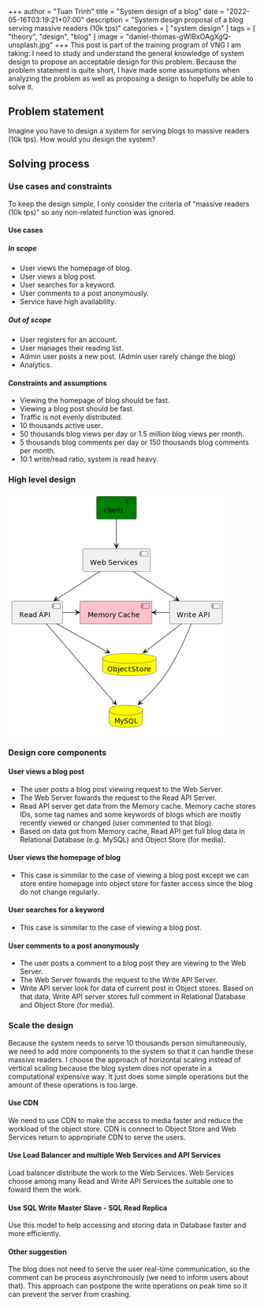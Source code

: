 +++
author = "Tuan Trinh"
title = "System design of a blog"
date = "2022-05-16T03:19:21+07:00"
description = "System design proposal of a blog serving massive readers (10k tps)"
categories = [
    "system design"
]
tags = [
    "theory", "design", "blog"
]
image = "daniel-thomas-gWlBxOAgXgQ-unsplash.jpg"
+++
This post is part of the training program of VNG I am taking: I need to study and understand the general knowledge of system design to propose an acceptable design for this problem. Because the problem statement is quite short, I have made some assumptions when analyzing the problem as well as proposing a design to hopefully be able to solve it.

## Problem statement
Imagine you have to design a system for serving blogs to massive readers (10k tps). How would you design the system?
## Solving process
### Use cases and constraints
To keep the design simple, I only consider the criteria of "massive readers (10k tps)" so any non-related function was ignored.
#### Use cases
##### In scope
* User views the homepage of blog.
* User views a blog post.
* User searches for a keyword.
* User comments to a post anonymously.
* Service have high availability.
##### Out of scope
* User registers for an account.
* User manages their reading list.
* Admin user posts a new post. (Admin user rarely change the blog)
* Analytics.
#### Constraints and assumptions
* Viewing the homepage of blog should be fast.
* Viewing a blog post should be fast.
* Traffic is not evenly distributed.
* 10 thousands active user.
* 50 thousands blog views per day or 1.5 million blog views per month.
* 5 thousands blog comments per day or 150 thousands blog comments per month.
* 10:1 write/read ratio, system is read heavy.

### High level design
![High level design](highleveldesign.png)
<!-- @startuml
[client] as c #green
[Web Services] as ws
[Read API] as r
[Write API] as wr
[Memory Cache] as m #pink
database MySQL as d #yellow
database ObjectStore as o #yellow

c -d-> ws
ws -d-> r
ws -d-> wr
r -r-> m
wr -l-> m
r --d-> d
wr --d-> d
wr -d-> o
r -d-> o
@enduml -->
### Design core components
#### User views a blog post
* The user posts a blog post viewing request to the Web Server.
* The Web Server fowards the request to the Read API Server.
* Read API server get data from the Memory cache. Memory cache stores IDs, some tag names and some keywords of blogs which are mostly recently viewed or changed (user commented to that blog).
* Based on data got from Memory cache, Read API get full blog data in Relational Database (e.g. MySQL) and Object Store (for media).
#### User views the homepage of blog
* This case is simmilar to the case of viewing a blog post except we can store entire homepage into object store for faster access since the blog do not change regularly.
#### User searches for a keyword
* This case is simmilar to the case of viewing a blog post.
#### User comments to a post anonymously
* The user posts a comment to a blog post they are viewing to the Web Server.
* The Web Server fowards the request to the Write API Server.
* Write API server look for data of current post in Object stores. Based on that data, Write API server stores full comment in Relational Database and Object Store (for media).
### Scale the design
Because the system needs to serve 10 thousands person simultaneously, we need to add more components to the system so that it can handle these massive readers. I choose the approach of horizontal scaling instead of vertical scaling because the blog system does not operate in a computational expensive way. It just does some simple operations but the amount of these operations is too large.
#### Use CDN
We need to use CDN to make the access to media faster and reduce the workload of the object store. CDN is connect to Object Store and Web Services return to appropriate CDN to serve the users.
#### Use Load Balancer and multiple Web Services and API Services
Load balancer distribute the work to the Web Services. Web Services choose among many Read and Write API Services the suitable one to foward them the work.
#### Use SQL Write Master Slave - SQL Read Replica
Use this model to help accessing and storing data in Database faster and more efficiently.
#### Other suggestion
The blog does not need to serve the user real-time communication, so the comment can be process asynchronously (we need to inform users about that). This approach can postpone the write operations on peak time so it can prevent the server from crashing.

